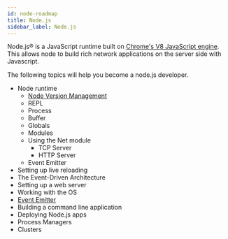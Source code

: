 ```yaml
---
id: node-roadmap
title: Node.js
sidebar_label: Node.js
---
```


Node.js® is a JavaScript runtime built on [Chrome's V8 JavaScript engine](https://v8.dev/). This allows node to build rich network applications on the server side with Javascript.

The following topics will help you become a node.js developer.

- Node runtime
  - [Node Version Management](references/n-version-manager.md)
  - REPL
  - Process
  - Buffer
  - Globals
  - Modules
  - Using the Net module
    - TCP Server
    - HTTP Server
  - Event Emitter
- Setting up live reloading
- The Event-Driven Architecture
- Setting up a web server
- Working with the OS
- [Event Emitter](./references/EventEmitter.md)
- Building a command line application
- Deploying Node.js apps
- Process Managers
- Clusters
